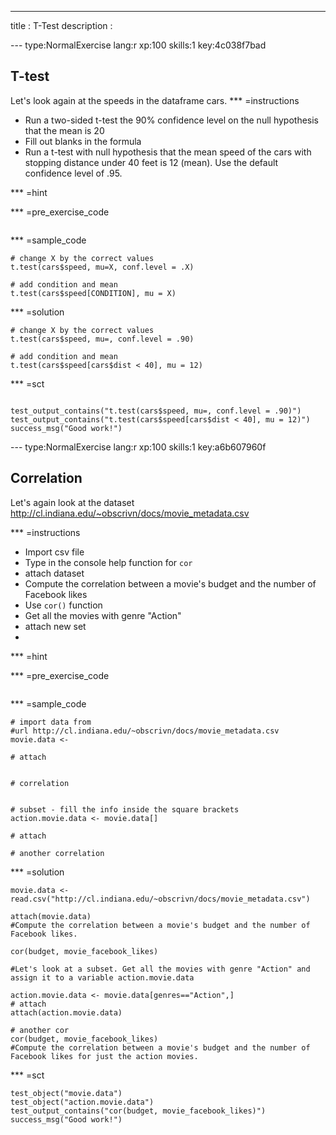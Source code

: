 ---
title       : T-Test
description : 

--- type:NormalExercise lang:r xp:100 skills:1 key:4c038f7bad
## T-test
Let's look again at the speeds in the dataframe cars. 
*** =instructions

- Run a two-sided t-test the 90% confidence level on the null hypothesis that the mean is 20
- Fill out blanks in the formula
- Run a t-test with null hypothesis that the mean speed of the cars with stopping distance
 under 40 feet is 12 (mean). Use the default confidence level of .95.


*** =hint


*** =pre_exercise_code
```{r}

```


*** =sample_code
```{r}
# change X by the correct values
t.test(cars$speed, mu=X, conf.level = .X) 

# add condition and mean
t.test(cars$speed[CONDITION], mu = X)
```

*** =solution
```{r}
# change X by the correct values
t.test(cars$speed, mu=, conf.level = .90) 

# add condition and mean
t.test(cars$speed[cars$dist < 40], mu = 12)
```

*** =sct
```{r}

test_output_contains("t.test(cars$speed, mu=, conf.level = .90)")
test_output_contains("t.test(cars$speed[cars$dist < 40], mu = 12)")
success_msg("Good work!")

```

--- type:NormalExercise lang:r xp:100 skills:1 key:a6b607960f
## Correlation
Let's again look at the dataset
http://cl.indiana.edu/~obscrivn/docs/movie_metadata.csv

*** =instructions
- Import csv file
- Type in the console help function for ` cor `
- attach dataset
- Compute the correlation between a movie's budget and the number of Facebook likes
- Use ` cor() ` function
- Get all the movies with genre "Action"
- attach new set
- 

*** =hint


*** =pre_exercise_code
```{r}

```


*** =sample_code
```{r}
# import data from 
#url http://cl.indiana.edu/~obscrivn/docs/movie_metadata.csv
movie.data <- 

# attach


# correlation


# subset - fill the info inside the square brackets
action.movie.data <- movie.data[]

# attach

# another correlation
```

*** =solution
```{r}
movie.data <- read.csv("http://cl.indiana.edu/~obscrivn/docs/movie_metadata.csv")

attach(movie.data)
#Compute the correlation between a movie's budget and the number of Facebook likes.
 
cor(budget, movie_facebook_likes)
 
#Let's look at a subset. Get all the movies with genre "Action" and assign it to a variable action.movie.data
 
action.movie.data <- movie.data[genres=="Action",]
# attach
attach(action.movie.data)

# another cor
cor(budget, movie_facebook_likes)
#Compute the correlation between a movie's budget and the number of Facebook likes for just the action movies.
 ```
 
*** =sct
```{r}
test_object("movie.data")
test_object("action.movie.data")
test_output_contains("cor(budget, movie_facebook_likes)")
success_msg("Good work!")

```
